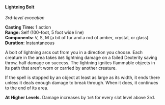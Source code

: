 #### Lightning Bolt
<!-- markdownlint-disable link-image-reference-definitions -->
[_metadata_:spell_name]:- "Lightning Bolt"
[_metadata_:spell_level]:- "3"
[_metadata_:spell_school]:- "evocation"
[_metadata_:ritual]:- "false"
[_metadata_:casting_time_amount]:- "1"
[_metadata_:casting_time_unit]:- "action"
[_metadata_:range]:- "Self"
[_metadata_:target]:- "100-foot, 5 foot wide line"
[_metadata_:components_verbal]:- "true"
[_metadata_:components_somatic]:- "true"
[_metadata_:components_material]:- "true"
[_metadata_:components_material_description]:- "a bit of fur and a rod of amber, crystal, or glass"
[_metadata_:duration]:- "Instantaneous"
[_metadata_:concentration]:- "false"
[_metadata_:saving_throw]:- "Dexterity"
[_metadata_:saving_throw_success]:- "halves_damage"
[_metadata_:damage_formula]:- "8d6"
[_metadata_:damage_type]:- "lightning"
[_metadata_:compared_to_wotc_srd_5.1]:- "mechanics_same_wording_different"
[_metadata_:compared_to_a5e_srd]:- "mechanics_same_wording_different"
<!-- markdownlint-disable-next-line no-emphasis-as-heading -->
_3rd-level evocation_

**Casting Time:** 1 action \
**Range:** Self (100-foot, 5 foot wide line) \
**Components:** V, S, M (a bit of fur and a rod of amber, crystal, or glass) \
**Duration:** Instantaneous

A bolt of lightning arcs out from you in a direction you choose.
Each creature in the area takes `8d6` lightning damage on a failed Dexterity saving throw, half damage on success.
The lightning ignites flammable objects in its path that aren’t worn or carried by another creature.

If the spell is stopped by an object at least as large as its width, it ends there unless it deals enough damage to break through.
When it does, it continues to the end of its area.

**At Higher Levels.**
Damage increases by `1d6` for every slot level above 3rd.
